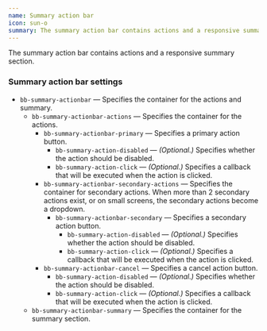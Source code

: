 ```yaml
---
name: Summary action bar
icon: sun-o
summary: The summary action bar contains actions and a responsive summary section.
---
```


The summary action bar contains actions and a responsive summary section.

### Summary action bar settings ###
- `bb-summary-actionbar` &mdash; Specifies the container for the actions and summary.
  - `bb-summary-actionbar-actions` &mdash; Specifies the container for the actions.
    - `bb-summary-actionbar-primary` &mdash; Specifies a primary action button.
      - `bb-summary-action-disabled` &mdash; *(Optional.)* Specifies whether the action should be disabled.
      - `bb-summary-action-click` &mdash; *(Optional.)* Specifies a callback that will be executed when the action is clicked.
    - `bb-summary-actionbar-secondary-actions` &mdash; Specifies the container for secondary actions. When more than 2 secondary actions exist, or on small screens, the secondary actions become a dropdown.
      - `bb-summary-actionbar-secondary` &mdash; Specifies a secondary action button.
        - `bb-summary-action-disabled` &mdash; *(Optional.)* Specifies whether the action should be disabled.
        - `bb-summary-action-click` &mdash; *(Optional.)* Specifies a callback that will be executed when the action is clicked.
    - `bb-summary-actionbar-cancel` &mdash; Specifies a cancel action button.
      - `bb-summary-action-disabled` &mdash; *(Optional.)* Specifies whether the action should be disabled.
      - `bb-summary-action-click` &mdash; *(Optional.)* Specifies a callback that will be executed when the action is clicked.
  - `bb-summary-actionbar-summary` &mdash; Specifies the container for the summary section.
